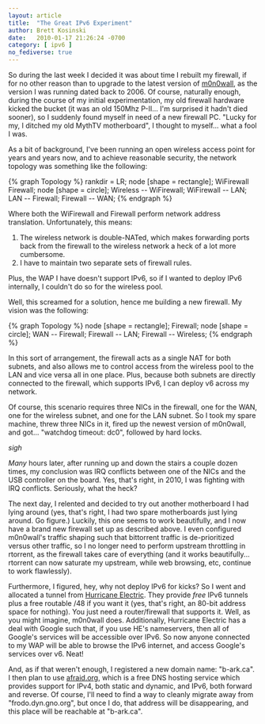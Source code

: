 ```yaml
---
layout: article
title:  "The Great IPv6 Experiment"
author: Brett Kosinski
date:   2010-01-17 21:26:24 -0700
category: [ ipv6 ]
no_fediverse: true
---
```


So during the last week I decided it was about time I rebuilt my firewall, if for no other reason than to upgrade to the latest version of [m0n0wall](http://m0n0.ch/wall/), as the version I was running dated back to 2006.  Of course, naturally enough, during the course of my initial experimentation, my old firewall hardware kicked the bucket (it was an old 150Mhz P-II... I'm surprised it hadn't died sooner), so I suddenly found myself in need of a new firewall PC.  "Lucky for my, I ditched my old MythTV motherboard", I thought to myself... what a fool I was.

As a bit of background, I've been running an open wireless access point for years and years now, and to achieve reasonable security, the network topology was something like the following:

{% graph Topology %}
rankdir = LR;
node [shape = rectangle]; WiFirewall Firewall;
node [shape = circle];
Wireless -- WiFirewall;
WiFirewall -- LAN;
LAN -- Firewall;
Firewall -- WAN;
{% endgraph %}

Where both the WiFirewall and Firewall perform network address translation.  Unfortunately, this means:

1. The wireless network is double-NATed, which makes forwarding ports back from the firewall to the wireless network a heck of a lot more cumbersome.
2. I have to maintain two separate sets of firewall rules.

Plus, the WAP I have doesn't support IPv6, so if I wanted to deploy IPv6 internally, I couldn't do so for the wireless pool.

Well, this screamed for a solution, hence me building a new firewall.  My vision was the following:

{% graph Topology %}
node [shape = rectangle]; Firewall;
node [shape = circle];
WAN -- Firewall;
Firewall -- LAN;
Firewall -- Wireless;
{% endgraph %}

In this sort of arrangement, the firewall acts as a single NAT for both subnets, and also allows me to control access from the wireless pool to the LAN and vice versa all in one place.  Plus, because both subnets are directly connected to the firewall, which supports IPv6, I can deploy v6 across my network.

Of course, this scenario requires three NICs in the firewall, one for the WAN, one for the wireless subnet, and one for the LAN subnet.  So I took my spare machine, threw three NICs in it, fired up the newest version of m0n0wall, and got... "watchdog timeout: dc0", followed by hard locks.

*sigh*

*Many* hours later, after running up and down the stairs a couple dozen times, my conclusion was IRQ conflicts between one of the NICs and the USB controller on the board.  Yes, that's right, in 2010, I was fighting with IRQ conflicts.  Seriously, what the heck?

The next day, I relented and decided to try out another motherboard I had lying around (yes, that's right, I had two spare motherboards just lying around.  Go figure.)  Luckily, this one seems to work beautifully, and I now have a brand new firewall set up as described above.  I even configured m0n0wall's traffic shaping such that bittorrent traffic is de-prioritized versus other traffic, so I no longer need to perform upstream throttling in rtorrent, as the firewall takes care of everything (and it works beautifully... rtorrent can now saturate my upstream, while web browsing, etc, continue to work flawlessly).

Furthermore, I figured, hey, why not deploy IPv6 for kicks?  So I went and allocated a tunnel from [Hurricane Electric](http://www.tunnelbroker.com).  They provide *free* IPv6 tunnels plus a free routable /48 if you want it (yes, that's right, an 80-bit address space for nothing).  You just need a router/firewall that supports it.  Well, as you might imagine, m0n0wall does.  Additionally, Hurricane Electric has a deal with Google such that, if you use HE's nameservers, then all of Google's services will be accessible over IPv6.  So now anyone connected to my WAP will be able to browse the IPv6 internet, and access Google's services over v6.  Neat!

And, as if that weren't enough, I registered a new domain name:  "b-ark.ca".  I then plan to use [afraid.org](http://freedns.afraid.org), which is a free DNS hosting service which provides support for IPv4, both static and dynamic, and IPv6, both forward and reverse.  Of course, I'll need to find a way to cleanly migrate away from "frodo.dyn.gno.org", but once I do, that address will be disappearing, and this place will be reachable at "b-ark.ca".

